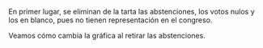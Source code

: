 En primer lugar, se eliminan de la tarta las abstenciones, los votos nulos y los en blanco, pues no tienen representación en el congreso.

Veamos cómo cambia la gráfica al retirar las abstenciones.
